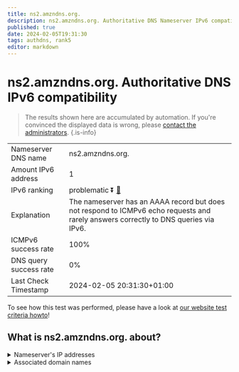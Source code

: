 ```yaml
---
title: ns2.amzndns.org.
description: ns2.amzndns.org. Authoritative DNS Nameserver IPv6 compatibility
published: true
date: 2024-02-05T19:31:30
tags: authdns, rank5
editor: markdown
---
```


# ns2.amzndns.org. Authoritative DNS IPv6 compatibility

> The results shown here are accumulated by automation. If you're convinced the displayed data is wrong, please [contact the administrators](/howto/chat). 
{.is-info}




|   |   |
| - | - |
| Nameserver DNS name | ns2.amzndns.org.
| Amount IPv6 address | 1
| IPv6 ranking | problematic :arrow_double_down: [🔗](/howto/ranking) |
| Explanation | The nameserver has an AAAA record but does not respond to ICMPv6 echo requests and rarely answers correctly to DNS queries via IPv6. |
| ICMPv6 success rate | 100%|
| DNS query success rate | 0% |
| Last Check Timestamp | 2024-02-05 20:31:30+01:00 |

To see how this test was performed, please have a look at [our website test criteria howto](/howto/testcriteria/authdns)!


## What is ns2.amzndns.org. about?




<details>
<summary>Nameserver's IP addresses</summary>

2610:a1:31d1::53

</details>



<details>
<summary>Associated domain names</summary>

www.amazon.co.uk

www.imdb.com

music.amazon.com

</details>
